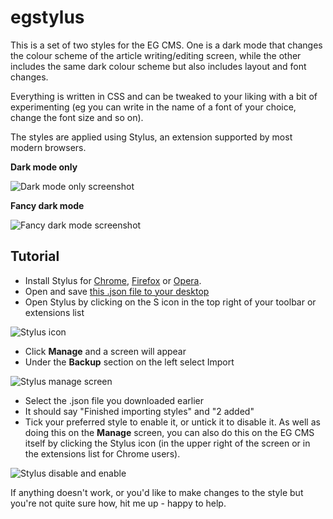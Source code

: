# egstylus

This is a set of two styles for the EG CMS. One is a dark mode that changes the colour scheme of the article writing/editing screen, while the other includes the same dark colour scheme but also includes layout and font changes. 

Everything is written in CSS and can be tweaked to your liking with a bit of experimenting (eg you can write in the name of a font of your choice, change the font size and so on). 

The styles are applied using Stylus, an extension supported by most modern browsers.

**Dark mode only**

![Dark mode only screenshot](https://i.imgur.com/i9GJyrq.gif)

**Fancy dark mode**

![Fancy dark mode screenshot](https://i.imgur.com/tLjux4U.gif)

## Tutorial

* Install Stylus for [Chrome](https://chrome.google.com/webstore/detail/stylus/clngdbkpkpeebahjckkjfobafhncgmne), [Firefox](https://addons.mozilla.org/en-GB/firefox/addon/styl-us/) or [Opera](https://addons.opera.com/extensions/details/stylus/). 
* Open and save [this .json file to your desktop](https://raw.githubusercontent.com/silentdragoon/egstylus/main/egcms-styles.json)
* Open Stylus by clicking on the S icon in the top right of your toolbar or extensions list

![Stylus icon](https://i.imgur.com/KxO5GRu.gif)

* Click **Manage** and a screen will appear
* Under the **Backup** section on the left select Import

![Stylus manage screen](https://i.imgur.com/ss4hioj.gif)

* Select the .json file you downloaded earlier
* It should say "Finished importing styles" and "2 added"
* Tick your preferred style to enable it, or untick it to disable it. As well as doing this on the **Manage** screen, you can also do this on the EG CMS itself by clicking the Stylus icon (in the upper right of the screen or in the extensions list for Chrome users).

![Stylus disable and enable](https://i.imgur.com/mAe9oPz.png)

If anything doesn't work, or you'd like to make changes to the style but you're not quite sure how, hit me up - happy to help.
